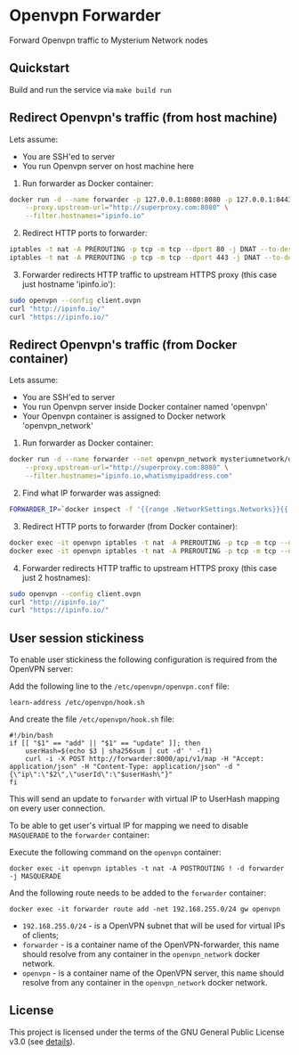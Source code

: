 # Openvpn Forwarder
Forward Openvpn traffic to Mysterium Network nodes



## Quickstart

Build and run the service via `make build run`



## Redirect Openvpn's traffic (from host machine)
Lets assume:
- You are SSH'ed to server
- You run Openvpn server on host machine here

1. Run forwarder as Docker container:
```bash
docker run -d --name forwarder -p 127.0.0.1:8080:8080 -p 127.0.0.1:8443:8443 mysteriumnetwork/openvpn-forwarder \
    --proxy.upstream-url="http://superproxy.com:8080" \
    --filter.hostnames="ipinfo.io"
```

2. Redirect HTTP ports to forwarder:
```bash
iptables -t nat -A PREROUTING -p tcp -m tcp --dport 80 -j DNAT --to-destination 172.18.0.4:8080
iptables -t nat -A PREROUTING -p tcp -m tcp --dport 443 -j DNAT --to-destination 172.18.0.4:8443
```

3. Forwarder redirects HTTP traffic to upstream HTTPS proxy (this case just hostname 'ipinfo.io'):
```bash
sudo openvpn --config client.ovpn
curl "http://ipinfo.io/"
curl "https://ipinfo.io/"
```



## Redirect Openvpn's traffic (from Docker container)
Lets assume:
- You are SSH'ed to server
- You run Openvpn server inside Docker container named 'openvpn'
- Your Openvpn container is assigned to Docker network 'openvpn_network'

1. Run forwarder as Docker container:
```bash
docker run -d --name forwarder --net openvpn_network mysteriumnetwork/openvpn-forwarder \
    --proxy.upstream-url="http://superproxy.com:8080" \
    --filter.hostnames="ipinfo.io,whatismyipaddress.com"
```

2. Find what IP forwarder was assigned:
```bash
FORWARDER_IP=`docker inspect -f '{{range .NetworkSettings.Networks}}{{.IPAddress}}{{end}}' forwarder`
```

3. Redirect HTTP ports to forwarder (from Docker container):
```bash
docker exec -it openvpn iptables -t nat -A PREROUTING -p tcp -m tcp --dport 80 -j DNAT --to-destination $FORWARDER_IP:8080
docker exec -it openvpn iptables -t nat -A PREROUTING -p tcp -m tcp --dport 443 -j DNAT --to-destination $FORWARDER_IP:8443
```

4. Forwarder redirects HTTP traffic to upstream HTTPS proxy (this case just 2 hostnames):
```bash
sudo openvpn --config client.ovpn
curl "http://ipinfo.io/"
curl "https://ipinfo.io/"
```

## User session stickiness

To enable user stickiness the following configuration is required from the OpenVPN server:

Add the following line to the `/etc/openvpn/openvpn.conf` file:

```
learn-address /etc/openvpn/hook.sh
```

And create the file `/etc/openvpn/hook.sh` file:

```
#!/bin/bash
if [[ "$1" == "add" || "$1" == "update" ]]; then
	userHash=$(echo $3 | sha256sum | cut -d' ' -f1)
	curl -i -X POST http://forwarder:8000/api/v1/map -H "Accept: application/json" -H "Content-Type: application/json" -d "{\"ip\":\"$2\",\"userId\":\"$userHash\"}"
fi
```

This will send an update to `forwarder` with virtual IP to UserHash mapping on every user connection.

To be able to get user's virtual IP for mapping we need to disable `MASQUERADE` to the `forwarder` container:

Execute the following command on the `openvpn` container:
```
docker exec -it openvpn iptables -t nat -A POSTROUTING ! -d forwarder -j MASQUERADE
```

And the following route needs to be added to the `forwarder` container:
```
docker exec -it forwarder route add -net 192.168.255.0/24 gw openvpn
```

* `192.168.255.0/24` - is a OpenVPN subnet that will be used for virtual IPs of clients;
* `forwarder` - is a container name of the OpenVPN-forwarder, this name should resolve from any container in the `openvpn_network` docker network.
* `openvpn` - is a container name of the OpenVPN server, this name should resolve from any container in the `openvpn_network` docker network.


## License

This project is licensed under the terms of the GNU General Public License v3.0 (see [details](./LICENSE)).
